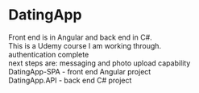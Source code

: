 # DatingApp
Front end is in Angular and back end in C#.  
This is a Udemy course I am working through.  
authentication complete  
next steps are: messaging and photo upload capability  
DatingApp-SPA - front end Angular project  
DatingApp.API - back end C# project
